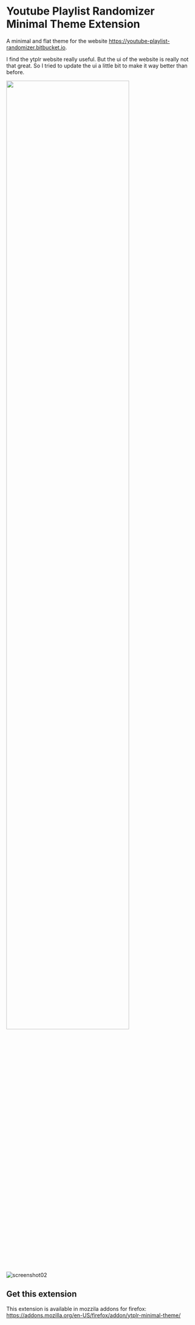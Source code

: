 # Youtube Playlist Randomizer Minimal Theme Extension
A minimal and flat theme for the website https://youtube-playlist-randomizer.bitbucket.io.

I find the ytplr website really useful. But the ui of the website is really not that great. So I tried to update the ui a little bit to make it way better than before.

<img src="https://images2.imgbox.com/36/43/iDIH9wJN_o.png" width="80%" height="80%">

![screenshot02](https://images2.imgbox.com/94/f7/kNQZeGDN_o.png)

## Get this extension
This extension is available in mozzila addons for firefox: https://addons.mozilla.org/en-US/firefox/addon/ytplr-minimal-theme/
